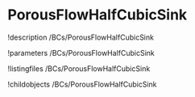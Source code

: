 <!-- MOOSE Documentation Stub: Remove this when content is added. -->

# PorousFlowHalfCubicSink
!description /BCs/PorousFlowHalfCubicSink

!parameters /BCs/PorousFlowHalfCubicSink

!listingfiles /BCs/PorousFlowHalfCubicSink

!childobjects /BCs/PorousFlowHalfCubicSink
